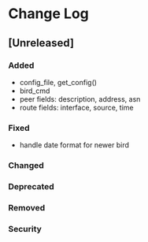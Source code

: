 
# Change Log

## [Unreleased]
### Added
- config_file, get_config()
- bird_cmd
- peer fields: description, address, asn
- route fields: interface, source, time

### Fixed
- handle date format for newer bird

### Changed
### Deprecated
### Removed
### Security

